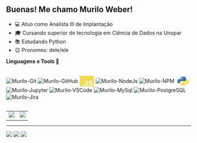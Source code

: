 ## Buenas! Me chamo Murilo Weber!

- 💻 Atuo como Analista III de Implantação
- 🎓 Cursando superior de tecnologia em Ciência de Dados na Unopar
- 📚 Estudando Python 
- 😉 Pronomes: dele/ele

**Linguagens e Tools 🚀**
 <div style="display: inline_block"><br>
  <img align="center" alt="Murilo-Git" height="30" width="40"src="https://cdn.jsdelivr.net/gh/devicons/devicon/icons/git/git-original.svg" />
  <img align="center" alt="Murilo-GitHub" height="30" width="40"src="https://cdn.jsdelivr.net/gh/devicons/devicon/icons/github/github-original.svg" />
  <img align="center" alt="Murilo-Js" height="30" width="40" src="https://raw.githubusercontent.com/devicons/devicon/master/icons/javascript/javascript-plain.svg">
  <img align="center" alt="Murilo-NodeJs" height="30" width="40"src="https://cdn.jsdelivr.net/gh/devicons/devicon/icons/nodejs/nodejs-original.svg" />
  <img align="center" alt="Murilo-NPM" height="30" width="40"src="https://cdn.jsdelivr.net/gh/devicons/devicon/icons/npm/npm-original-wordmark.svg" />
  <img align="center" alt="Murilo-Python" height="30" width="40" src="https://raw.githubusercontent.com/devicons/devicon/master/icons/python/python-original.svg" />
  <img  align="center" alt="Murilo-Jupyter" height="40" width="50"src="https://cdn.jsdelivr.net/gh/devicons/devicon/icons/jupyter/jupyter-original-wordmark.svg" />
  <img  align="center" alt="Murilo-VSCode" height="30" width="40"src="https://cdn.jsdelivr.net/gh/devicons/devicon/icons/vscode/vscode-original.svg" />
  <img  align="center" alt="Murilo-MySql" height="60" width="70"src="https://cdn.jsdelivr.net/gh/devicons/devicon/icons/mysql/mysql-original-wordmark.svg" />
  <img  align="center" alt="Murilo-PostgreSQL" height="40" width="40"src="https://cdn.jsdelivr.net/gh/devicons/devicon/icons/postgresql/postgresql-original-wordmark.svg" />
  <img  align="center" alt="Murilo-Jira" height="30" width="40"src="https://cdn.jsdelivr.net/gh/devicons/devicon/icons/jira/jira-original-wordmark.svg" />
 
  
 
</div>

##

<table align="center">
  <row>
    <td>
     <!-- Card -->
      <img height='200' src='https://github-readme-stats.vercel.app/api/top-langs/?username=muriloWeber&layout=compact&theme=dark'>
    </td>
    <td>
      <img height='200' src='https://github-readme-stats.vercel.app/api?username=muriloWeber&show_icons=true&theme=dark'>
    </td>
  </row>
</table> 

--------------
</div>
  
<div> 
  <a href="https://instagram.com/murilodesouzaweber" target="_blank"><img src="https://img.shields.io/badge/-Instagram-%23E4405F?style=for-the-badge&logo=instagram&logoColor=white" target="_blank"></a>
 	<a href = "mailto:caboeb@gmail.com"><img src="https://img.shields.io/badge/-Gmail-%23333?style=for-the-badge&logo=gmail&logoColor=white" target="_blank"></a>
  <a href="https://www.linkedin.com/in/murilo-de-souza-weber" target="_blank"><img src="https://img.shields.io/badge/-LinkedIn-%230077B5?style=for-the-badge&logo=linkedin&logoColor=white" target="_blank"></a> 
 
</div>

